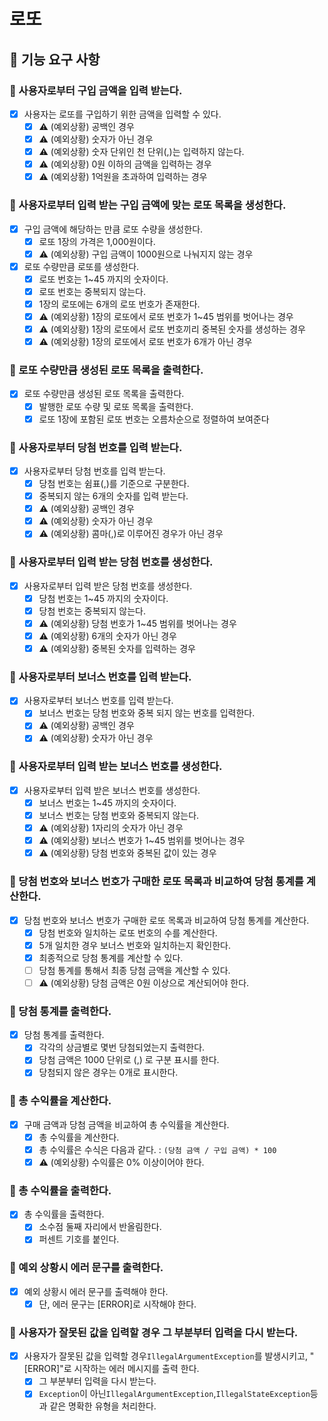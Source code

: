 # 로또

## 📑 기능 요구 사항

### 📌 사용자로부터 구입 금액을 입력 받는다.

- [x] 사용자는 로또를 구입하기 위한 금액을 입력할 수 있다.
    - [x] ⚠️ (예외상황) 공백인 경우
    - [x] ⚠️ (예외상황) 숫자가 아닌 경우
    - [x] ⚠️ (예외상황) 숫자 단위인 천 단위(,)는 입력하지 않는다.
    - [x] ⚠️ (예외상황) 0원 이하의 금액을 입력하는 경우
    - [x] ⚠️ (예외상황) 1억원을 초과하여 입력하는 경우

### 📌 사용자로부터 입력 받는 구입 금액에 맞는 로또 목록을 생성한다.

- [x] 구입 금액에 해당하는 만큼 로또 수량을 생성한다.
    - [x] 로또 1장의 가격은 1,000원이다.
    - [x] ⚠️ (예외상황) 구입 금액이 1000원으로 나눠지지 않는 경우

- [x] 로또 수량만큼 로또를 생성한다.
    - [x] 로또 번호는 1~45 까지의 숫자이다.
    - [x] 로또 번호는 중복되지 않는다.
    - [x] 1장의 로또에는 6개의 로또 번호가 존재한다.
    - [x] ⚠️ (예외상황) 1장의 로또에서 로또 번호가 1~45 범위를 벗어나는 경우
    - [x] ⚠️ (예외상황) 1장의 로또에서 로또 번호끼리 중복된 숫자를 생성하는 경우
    - [x] ⚠️ (예외상황) 1장의 로또에서 로또 번호가 6개가 아닌 경우

### 📌 로또 수량만큼 생성된 로또 목록을 출력한다.

- [x] 로또 수량만큼 생성된 로또 목록을 출력한다.
    - [x] 발행한 로또 수량 및 로또 목록을 출력한다.
    - [x] 로또 1장에 포함된 로또 번호는 오름차순으로 정렬하여 보여준다

### 📌 사용자로부터 당첨 번호를 입력 받는다.

- [x] 사용자로부터 당첨 번호를 입력 받는다.
    - [x] 당첨 번호는 쉼표(,)를 기준으로 구분한다.
    - [x] 중복되지 않는 6개의 숫자를 입력 받는다.
    - [x] ⚠️ (예외상황) 공백인 경우
    - [x] ⚠️ (예외상황) 숫자가 아닌 경우
    - [x] ⚠️ (예외상황) 콤마(,)로 이루어진 경우가 아닌 경우

### 📌 사용자로부터 입력 받는 당첨 번호를 생성한다.

- [x] 사용자로부터 입력 받은 당첨 번호를 생성한다.
    - [x] 당첨 번호는 1~45 까지의 숫자이다.
    - [x] 당첨 번호는 중복되지 않는다.
    - [x] ⚠️ (예외상황) 당첨 번호가 1~45 범위를 벗어나는 경우
    - [x] ⚠️ (예외상황) 6개의 숫자가 아닌 경우
    - [x] ⚠️ (예외상황) 중복된 숫자를 입력하는 경우

### 📌 사용자로부터 보너스 번호를 입력 받는다.

- [x] 사용자로부터 보너스 번호를 입력 받는다.
    - [x] 보너스 번호는 당첨 번호와 중복 되지 않는 번호를 입력한다.
    - [x] ⚠️ (예외상황) 공백인 경우
    - [x] ⚠️ (예외상황) 숫자가 아닌 경우

### 📌 사용자로부터 입력 받는 보너스 번호를 생성한다.

- [x] 사용자로부터 입력 받은 보너스 번호를 생성한다.
    - [x] 보너스 번호는 1~45 까지의 숫자이다.
    - [x] 보너스 번호는 당첨 번호와 중복되지 않는다.
    - [x] ⚠️ (예외상황) 1자리의 숫자가 아닌 경우
    - [x] ⚠️ (예외상황) 보너스 번호가 1~45 범위를 벗어나는 경우
    - [x] ⚠️ (예외상황) 당첨 번호와 중복된 값이 있는 경우

### 📌 당첨 번호와 보너스 번호가 구매한 로또 목록과 비교하여 당첨 통계를 계산한다.

- [x] 당첨 번호와 보너스 번호가 구매한 로또 목록과 비교하여 당첨 통계를 계산한다.
    - [x] 당첨 번호와 일치하는 로또 번호의 수를 계산한다.
    - [x] 5개 일치한 경우 보너스 번호와 일치하는지 확인한다.
    - [x] 최종적으로 당첨 통계를 계산할 수 있다.
    - [ ] 당첨 통계를 통해서 최종 당첨 금액을 계산할 수 있다.
    - [ ] ⚠️ (예외상황) 당첨 금액은 0원 이상으로 계산되어야 한다.

### 📌 당첨 통계를 출력한다.

- [x] 당첨 통계를 출력한다.
    - [x] 각각의 상금별로 몇번 당첨되었는지 출력한다.
    - [x] 당첨 금액은 1000 단위로 (,) 로 구분 표시를 한다.
    - [x] 당첨되지 않은 경우는 0개로 표시한다.

### 📌 총 수익률을 계산한다.

- [x] 구매 금액과 당첨 금액을 비교하여 총 수익률을 계산한다.
    - [x] 총 수익률을 계산한다.
    - [x] 총 수익률은 수식은 다음과 같다. : `(당첨 금액 / 구입 금액) * 100`
    - [x] ⚠️ (예외상황) 수익률은 0% 이상이어야 한다.

### 📌 총 수익률을 출력한다.

- [x] 총 수익률을 출력한다.
    - [x] 소수점 둘째 자리에서 반올림한다.
    - [x] 퍼센트 기호를 붙인다.

### 📌 예외 상황시 에러 문구를 출력한다.

- [x] 예외 상황시 에러 문구를 출력해야 한다.
    - [x] 단, 에러 문구는 [ERROR]로 시작해야 한다.

### 📌 사용자가 잘못된 값을 입력할 경우 그 부분부터 입력을 다시 받는다.

- [x] 사용자가 잘못된 값을 입력할 경우`IllegalArgumentException`를 발생시키고, "[ERROR]"로 시작하는 에러 메시지를 출력 한다.
    - [x] 그 부분부터 입력을 다시 받는다.
    - [x] `Exception`이 아닌`IllegalArgumentException`,`IllegalStateException`등과 같은 명확한 유형을 처리한다.
